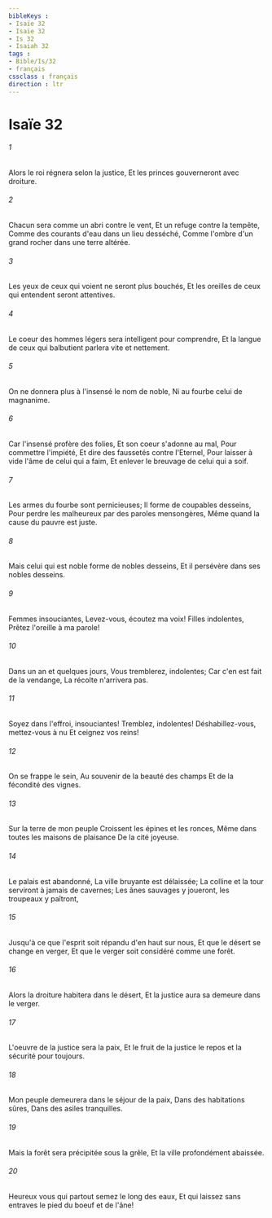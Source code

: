```yaml
---
bibleKeys : 
- Isaïe 32
- Isaïe 32
- Is 32
- Isaiah 32
tags : 
- Bible/Is/32
- français
cssclass : français
direction : ltr
---
```


# Isaïe 32

###### 1
Alors le roi régnera selon la justice, Et les princes gouverneront avec droiture.
###### 2
Chacun sera comme un abri contre le vent, Et un refuge contre la tempête, Comme des courants d'eau dans un lieu desséché, Comme l'ombre d'un grand rocher dans une terre altérée.
###### 3
Les yeux de ceux qui voient ne seront plus bouchés, Et les oreilles de ceux qui entendent seront attentives.
###### 4
Le coeur des hommes légers sera intelligent pour comprendre, Et la langue de ceux qui balbutient parlera vite et nettement.
###### 5
On ne donnera plus à l'insensé le nom de noble, Ni au fourbe celui de magnanime.
###### 6
Car l'insensé profère des folies, Et son coeur s'adonne au mal, Pour commettre l'impiété, Et dire des faussetés contre l'Eternel, Pour laisser à vide l'âme de celui qui a faim, Et enlever le breuvage de celui qui a soif.
###### 7
Les armes du fourbe sont pernicieuses; Il forme de coupables desseins, Pour perdre les malheureux par des paroles mensongères, Même quand la cause du pauvre est juste.
###### 8
Mais celui qui est noble forme de nobles desseins, Et il persévère dans ses nobles desseins.
###### 9
Femmes insouciantes, Levez-vous, écoutez ma voix! Filles indolentes, Prêtez l'oreille à ma parole!
###### 10
Dans un an et quelques jours, Vous tremblerez, indolentes; Car c'en est fait de la vendange, La récolte n'arrivera pas.
###### 11
Soyez dans l'effroi, insouciantes! Tremblez, indolentes! Déshabillez-vous, mettez-vous à nu Et ceignez vos reins!
###### 12
On se frappe le sein, Au souvenir de la beauté des champs Et de la fécondité des vignes.
###### 13
Sur la terre de mon peuple Croissent les épines et les ronces, Même dans toutes les maisons de plaisance De la cité joyeuse.
###### 14
Le palais est abandonné, La ville bruyante est délaissée; La colline et la tour serviront à jamais de cavernes; Les ânes sauvages y joueront, les troupeaux y paîtront,
###### 15
Jusqu'à ce que l'esprit soit répandu d'en haut sur nous, Et que le désert se change en verger, Et que le verger soit considéré comme une forêt.
###### 16
Alors la droiture habitera dans le désert, Et la justice aura sa demeure dans le verger.
###### 17
L'oeuvre de la justice sera la paix, Et le fruit de la justice le repos et la sécurité pour toujours.
###### 18
Mon peuple demeurera dans le séjour de la paix, Dans des habitations sûres, Dans des asiles tranquilles.
###### 19
Mais la forêt sera précipitée sous la grêle, Et la ville profondément abaissée.
###### 20
Heureux vous qui partout semez le long des eaux, Et qui laissez sans entraves le pied du boeuf et de l'âne!
